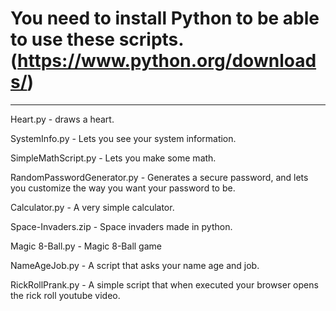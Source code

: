 # You need to install Python to be able to use these scripts. (https://www.python.org/downloads/)
________________________________________________________________________________________________

Heart.py - draws a heart.

SystemInfo.py - Lets you see your system information.

SimpleMathScript.py - Lets you make some math.

RandomPasswordGenerator.py - Generates a secure password, and lets you customize the way you want your password to be.

Calculator.py - A very simple calculator.

Space-Invaders.zip - Space invaders made in python.

Magic 8-Ball.py - Magic 8-Ball game

NameAgeJob.py - A script that asks your name age and job.

RickRollPrank.py - A simple script that when executed your browser opens the rick roll youtube video.
